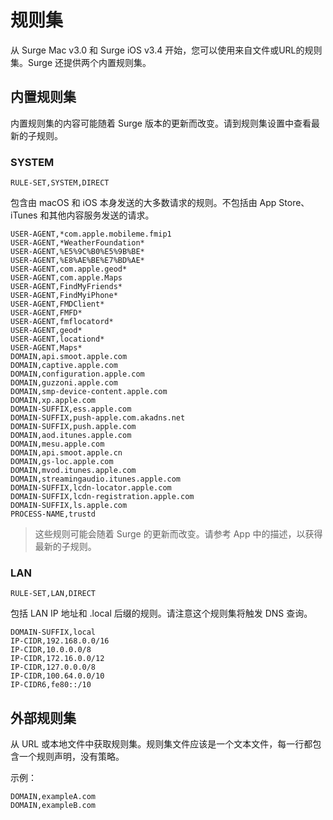 # 规则集

从 Surge Mac v3.0 和 Surge iOS v3.4 开始，您可以使用来自文件或URL的规则集。Surge 还提供两个内置规则集。

## 内置规则集

内置规则集的内容可能随着 Surge 版本的更新而改变。请到规则集设置中查看最新的子规则。

### SYSTEM

`RULE-SET,SYSTEM,DIRECT`

包含由 macOS 和 iOS 本身发送的大多数请求的规则。不包括由 App Store、iTunes 和其他内容服务发送的请求。

```
USER-AGENT,*com.apple.mobileme.fmip1
USER-AGENT,*WeatherFoundation*
USER-AGENT,%E5%9C%B0%E5%9B%BE*
USER-AGENT,%E8%AE%BE%E7%BD%AE*
USER-AGENT,com.apple.geod*
USER-AGENT,com.apple.Maps
USER-AGENT,FindMyFriends*
USER-AGENT,FindMyiPhone*
USER-AGENT,FMDClient*
USER-AGENT,FMFD*
USER-AGENT,fmflocatord*
USER-AGENT,geod*
USER-AGENT,locationd*
USER-AGENT,Maps*
DOMAIN,api.smoot.apple.com
DOMAIN,captive.apple.com
DOMAIN,configuration.apple.com
DOMAIN,guzzoni.apple.com
DOMAIN,smp-device-content.apple.com
DOMAIN,xp.apple.com
DOMAIN-SUFFIX,ess.apple.com
DOMAIN-SUFFIX,push-apple.com.akadns.net
DOMAIN-SUFFIX,push.apple.com
DOMAIN,aod.itunes.apple.com
DOMAIN,mesu.apple.com
DOMAIN,api.smoot.apple.cn
DOMAIN,gs-loc.apple.com
DOMAIN,mvod.itunes.apple.com
DOMAIN,streamingaudio.itunes.apple.com
DOMAIN-SUFFIX,lcdn-locator.apple.com
DOMAIN-SUFFIX,lcdn-registration.apple.com
DOMAIN-SUFFIX,ls.apple.com
PROCESS-NAME,trustd
```

> 这些规则可能会随着 Surge 的更新而改变。请参考 App 中的描述，以获得最新的子规则。

### LAN

`RULE-SET,LAN,DIRECT`

包括 LAN IP 地址和 .local 后缀的规则。请注意这个规则集将触发 DNS 查询。

```
DOMAIN-SUFFIX,local
IP-CIDR,192.168.0.0/16
IP-CIDR,10.0.0.0/8
IP-CIDR,172.16.0.0/12
IP-CIDR,127.0.0.0/8
IP-CIDR,100.64.0.0/10
IP-CIDR6,fe80::/10
```


## 外部规则集

从 URL 或本地文件中获取规则集。规则集文件应该是一个文本文件，每一行都包含一个规则声明，没有策略。

示例：

```
DOMAIN,exampleA.com
DOMAIN,exampleB.com
```

